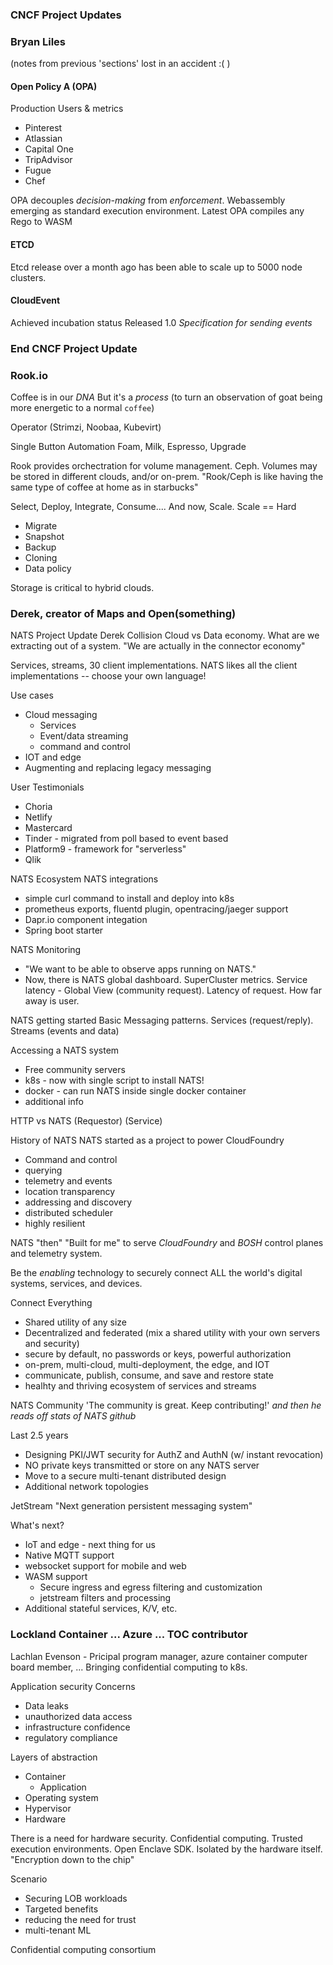 ### CNCF Project Updates
### Bryan Liles

(notes from previous 'sections' lost in an accident :( )

#### Open Policy A (OPA)
Production Users & metrics
- Pinterest
- Atlassian
- Capital One
- TripAdvisor
- Fugue
- Chef

OPA decouples _decision-making_ from _enforcement_. Webassembly emerging as standard execution environment.
Latest OPA compiles any Rego to WASM

#### ETCD
Etcd release over a month ago has been able to scale up to 5000 node clusters.

#### CloudEvent
Achieved incubation status
Released 1.0
_Specification for sending events_

### End CNCF Project Update

### Rook.io
Coffee is in our _DNA_
But it's a _process_ (to turn an observation of goat being more energetic to a normal `coffee`)

Operator (Strimzi, Noobaa, Kubevirt)

Single Button Automation
Foam, Milk, Espresso, Upgrade

Rook provides orchectration for volume management. Ceph.
Volumes may be stored in different clouds, and/or on-prem. "Rook/Ceph is like having the same type of coffee at home as in starbucks"

Select, Deploy, Integrate, Consume.... And now, Scale. Scale == Hard
- Migrate
- Snapshot
- Backup
- Cloning
- Data policy

Storage is critical to hybrid clouds.

### Derek, creator of Maps and Open(something)
NATS Project Update
Derek Collision
Cloud vs Data economy. What are we extracting out of a system. "We are actually in the connector economy"

Services, streams, 30 client implementations. NATS likes all the client implementations -- choose your own language!

Use cases
- Cloud messaging
  - Services
  - Event/data streaming
  - command and control
- IOT and edge
- Augmenting and replacing legacy messaging

User Testimonials
- Choria
- Netlify
- Mastercard
- Tinder - migrated from poll based to event based
- Platform9 - framework for "serverless"
- Qlik

NATS Ecosystem
NATS integrations
- simple curl command to install and deploy into k8s
- prometheus exports, fluentd plugin, opentracing/jaeger support
- Dapr.io component integation
- Spring boot starter

NATS Monitoring
- "We want to be able to observe apps running on NATS."
- Now, there is NATS global dashboard. SuperCluster metrics. Service latency - Global View (community request). Latency of request. How far away is user.

NATS getting started
Basic Messaging patterns. Services (request/reply). Streams (events and data)

Accessing a NATS system
- Free community servers
- k8s - now with single script to install NATS!
- docker - can run NATS inside single docker container
- additional info

HTTP vs NATS (Requestor) (Service)

History of NATS
NATS started as a project to power CloudFoundry
- Command and control
- querying
- telemetry and events
- location transparency
- addressing and discovery
- distributed scheduler
- highly resilient

NATS "then"
"Built for me" to serve _CloudFoundry_ and _BOSH_ control planes and telemetry system.

Be the _enabling_ technology to securely connect ALL the world's digital systems, services, and devices.

Connect Everything
- Shared utility of any size
- Decentralized and federated (mix a shared utility with your own servers and security)
- secure by default, no passwords or keys, powerful authorization
- on-prem, multi-cloud, multi-deployment, the edge, and IOT
- communicate, publish, consume, and save and restore state
- healhty and thriving ecosystem of services and streams

NATS Community
'The community is great. Keep contributing!' _and then he reads off stats of NATS github_

Last 2.5 years
- Designing PKI/JWT security for AuthZ and AuthN (w/ instant revocation)
-   NO private keys transmitted or store on any NATS server
- Move to a secure multi-tenant distributed design
- Additional network topologies

JetStream
"Next generation persistent messaging system"

What's next?
- IoT and edge - next thing for us
- Native MQTT support
- websocket support for mobile and web
- WASM support
  - Secure ingress and egress filtering and customization
  - jetstream filters and processing
- Additional stateful services, K/V, etc.

### Lockland Container ... Azure ... TOC contributor
Lachlan Evenson - Pricipal program manager, azure container computer board member, ...
Bringing confidential computing to k8s.

Application security
Concerns
- Data leaks
- unauthorized data access
- infrastructure confidence
- regulatory compliance

Layers of abstraction
- Container
  - Application
- Operating system
- Hypervisor
- Hardware

There is a need for hardware security. Confidential computing. Trusted execution environments. Open Enclave SDK. Isolated by the hardware itself. "Encryption down to the chip"

Scenario
- Securing LOB workloads
- Targeted benefits
- reducing the need for trust
- multi-tenant ML

Confidential computing consortium
